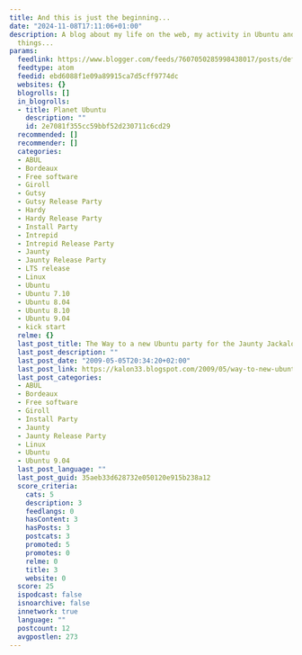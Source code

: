 ```yaml
---
title: And this is just the beginning...
date: "2024-11-08T17:11:06+01:00"
description: A blog about my life on the web, my activity in Ubuntu and some other
  things...
params:
  feedlink: https://www.blogger.com/feeds/7607050285998438017/posts/default
  feedtype: atom
  feedid: ebd6088f1e09a89915ca7d5cff9774dc
  websites: {}
  blogrolls: []
  in_blogrolls:
  - title: Planet Ubuntu
    description: ""
    id: 2e7081f355cc59bbf52d230711c6cd29
  recommended: []
  recommender: []
  categories:
  - ABUL
  - Bordeaux
  - Free software
  - Giroll
  - Gutsy
  - Gutsy Release Party
  - Hardy
  - Hardy Release Party
  - Install Party
  - Intrepid
  - Intrepid Release Party
  - Jaunty
  - Jaunty Release Party
  - LTS release
  - Linux
  - Ubuntu
  - Ubuntu 7.10
  - Ubuntu 8.04
  - Ubuntu 8.10
  - Ubuntu 9.04
  - kick start
  relme: {}
  last_post_title: The Way to a new Ubuntu party for the Jaunty Jackalope
  last_post_description: ""
  last_post_date: "2009-05-05T20:34:20+02:00"
  last_post_link: https://kalon33.blogspot.com/2009/05/way-to-new-ubuntu-party-for-jaunty.html
  last_post_categories:
  - ABUL
  - Bordeaux
  - Free software
  - Giroll
  - Install Party
  - Jaunty
  - Jaunty Release Party
  - Linux
  - Ubuntu
  - Ubuntu 9.04
  last_post_language: ""
  last_post_guid: 35aeb33d628732e050120e915b238a12
  score_criteria:
    cats: 5
    description: 3
    feedlangs: 0
    hasContent: 3
    hasPosts: 3
    postcats: 3
    promoted: 5
    promotes: 0
    relme: 0
    title: 3
    website: 0
  score: 25
  ispodcast: false
  isnoarchive: false
  innetwork: true
  language: ""
  postcount: 12
  avgpostlen: 273
---
```

